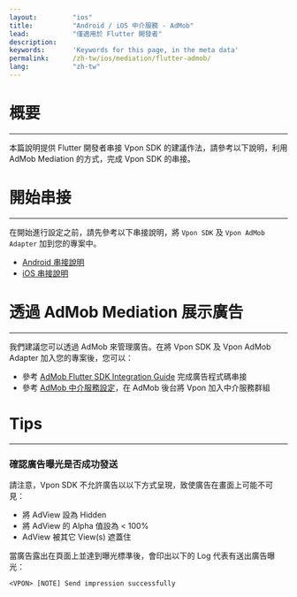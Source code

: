 ```yaml
---
layout:         "ios"
title:          "Android / iOS 中介服務 - AdMob"
lead:           "僅適用於 Flutter 開發者"
description:
keywords:       'Keywords for this page, in the meta data'
permalink:      /zh-tw/ios/mediation/flutter-admob/
lang:           "zh-tw"
---
```

# 概要
---
本篇說明提供 Flutter 開發者串接 Vpon SDK 的建議作法，請參考以下說明，利用 AdMob Mediation 的方式，完成 Vpon SDK 的串接。

# 開始串接
---
在開始進行設定之前，請先參考以下串接說明，將 `Vpon SDK` 及 `Vpon AdMob Adapter` 加到您的專案中。

* [Android 串接說明]
* [iOS 串接說明]


# 透過 AdMob Mediation 展示廣告
---
我們建議您可以透過 AdMob 來管理廣告。在將 Vpon SDK 及 Vpon AdMob Adapter 加入您的專案後，您可以：

* 參考 [AdMob Flutter SDK Integration Guide] 完成廣告程式碼串接
* 參考 [AdMob 中介服務設定]，在 AdMob 後台將 Vpon 加入中介服務群組


# Tips
---

### 確認廣告曝光是否成功發送
請注意，Vpon SDK 不允許廣告以以下方式呈現，致使廣告在畫面上可能不可見：

* 將 AdView 設為 Hidden
* 將 AdView 的 Alpha 值設為 < 100%
* AdView 被其它 View(s) 遮蓋住

當廣告露出在頁面上並達到曝光標準後，會印出以下的 Log 代表有送出廣告曝光：

```
<VPON> [NOTE] Send impression successfully
```

<!-- ## 加入所需 Plugin
請開啟您的 Flutter 專案中的 `pubspec.yaml`，並加入所需的 Plugin。

```yaml
google_mobile_ads: ^2.3.0
```

<img src="{{site.imgurl}}/Flutter-admob_01.png" alt="" class=""/>

## 啟用並完成 Firebase 配置
請先在您的 Firebase 帳號中分別申請一個 Android 及一個 iOS 的專案，並將 Firebase 的配置檔案加到 Flutter 專案中。

### Android
請從 Firebase 後台下載 Android 專用的 Firebase 配置檔案 `google-services.json`，並加入 Flutter 專案中。

<img src="{{site.imgurl}}/Flutter-admob_02.png" alt="" class=""/>

### iOS
請從 Firebase 後台下載 iOS 專用的 Firebase 配置檔案 `GoogleService-Info.plist`，並加入 Flutter 專案中。

<img src="{{site.imgurl}}/Flutter-admob_03.png" alt="" class=""/>

再在您的 AppDelegate 中新增以下程式片段啟動 Firebase：

```swift
FirebaseApp.configure()
```

## 設定 App ID

請先在 [AdMob 後台] 完成應用程式及廣告單元的設定，並取得您專屬的 App ID 及 AdUnit ID。將 App ID 加到您的 AndroidManifest.xml 中：

```xml
<meta-data
    android:name="com.google.android.gms.ads.APPLICATION_ID"
    android:value="ca-app-pub-################~##########"/>
```

再在您的 main.dart 中加入以下程式片段，請務必為您的 Android 及 iOS 專案分別新增對應的 App ID：

```dart
if (defaultTargetPlatform == TargetPlatform.iOS) {
    FirebaseAdMob.instance.initialize(appId: '');
  } else if (defaultTargetPlatform == TargetPlatform.android)  {
    FirebaseAdMob.instance.initialize(appId: '');
  }
```

## 拉取並展示廣告

### 指定 AdUnit ID
請務必為您的 Android 及 iOS 專案分別新增對應不同廣告類型的 AdUnit ID：

```dart
var adUnitId = '';
if (defaultTargetPlatform == TargetPlatform.iOS) {
  adUnitId = '';
  // Insert AdUnit ID for iOS here
} else if (defaultTargetPlatform == TargetPlatform.android)  {
  adUnitId = '';
  // Insert AdUnit ID for Android here
}
```

### 初始化橫幅廣告
```dart
...
BannerAd bannerAd;

bannerAd = BannerAd(
        adUnitId: adUnitId,
        size: AdSize.banner,
        listener: (event) {
          switch (event) {
            case MobileAdEvent.loaded:
              showBanner();
              break;
            default:
              print('banner event is $event');
              break;
          }
        });
    bannerAd.load();
...
```

### 初始化插頁廣告

```dart
...
InterstitialAd interstitialAd;

interstitialAd = InterstitialAd(
      adUnitId: adUnitId,
      listener: (MobileAdEvent event) {
        switch (event) {
          case MobileAdEvent.loaded:
            showInterstitial();
            break;
          case MobileAdEvent.closed:
            disposeInterstitial();
            break;
          default:
            print("InterstitialAd event is $event");
            break;
        }
      },
    );
    interstitialAd.load();
...
```

### 展示廣告
完成廣告初始化後，請呼叫 show() 來展示廣告。

```dart
showBanner() {
    bannerAd.show(anchorOffset: 0.0, anchorType: AnchorType.bottom);
    // Show Banner Ad
  }

showInterstitial() {
    interstitialAd.show(anchorOffset: 0.0, anchorType: AnchorType.bottom);
    // Show Interstitial Ad
  }
```

### 清除插頁廣告

```dart
interstitialAd.dispose();
```

# Tips
---

### 參考資訊
* [Flutter AdMob Plugin Integration Guide]

### Sample Code
Vpon 提供了一個 Flutter 串接 Vpon SDK 的範例，請參考我們的 [Sample Code] -->


[iOS 串接說明]:http://wiki.vpon.com/zh-tw/ios/integration-guide/
[Android 串接說明]:http://wiki.vpon.com/zh-tw/android/integration-guide/
[AdMob 後台]: https://apps.admob.com/
[Sample Code]: https://github.com/vpon-sdk/Vpon-mobile-ios-examples/tree/master/Mediation/flutterexample
[Flutter AdMob Plugin Integration Guide]: https://pub.dartlang.org/packages/firebase_admob
[AdMob Flutter SDK Integration Guide]: https://developers.google.com/admob/flutter/quick-start
[AdMob 中介服務設定]: https://wiki.vpon.com/zh-tw/ios/mediation/
